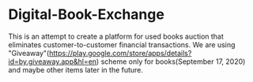 # Digital-Book-Exchange
This is an attempt to create a platform for used books auction that eliminates customer-to-customer financial transactions. 
We are using "Giveaway"(https://play.google.com/store/apps/details?id=by.giveaway.app&hl=en) scheme only for books(September 17, 2020) and maybe other items later in the future. 
